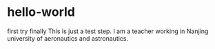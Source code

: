 # hello-world
first try finally
This is just a test step.
I am a teacher working in Nanjing university of aeronautics and astronautics.
